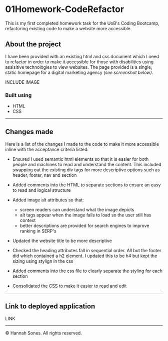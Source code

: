 # 01Homework-CodeRefactor
This is my first completed homework task for the UoB's Coding Bootcamp, refactoring existing code to make a website more accessible.

## About the project
I have been provided with an existing html and css document which I need to refactor in order to make it accessible for those with disabilities using assisitive technologies to view websites. The page provided is a single, static homepage for a digital marketing agency *(see screenshot below)*.

INCLUDE IMAGE

### Built using
* HTML
* CSS

-------

## Changes made
Here is a list of the changes I made to the code to make it more accessible inline with the acceptance criteria listed:
* Ensured I used semantic html elements so that it is easier for both people and machines to read and understand the content. This included swapping out the existing div tags for more descriptive options such as header, footer, nav and section
* Added comments into the HTML to separate sections to ensure an easy to read and logical structure
* Added image alt attributes so that:
   * screen readers can understand what the image depicts
   * alt tags appear when the image fails to load so the user still has context
   * better descriptions are provided for search engines to improve ranking in SERP's
* Updated the website title to be more descriptive
* Checked the heading attributes fall in sequential order. All but the footer did which contained a h2 element. I updated this to be h4 but kept the sizing using stylign in the css

* Added comments into the css file to clearly separate the styling for each section
* Consolidated the CSS to make it easier to read and edit

-----

## Link to deployed application

LINK

-------------
© Hannah Sones. All rights reserved.
